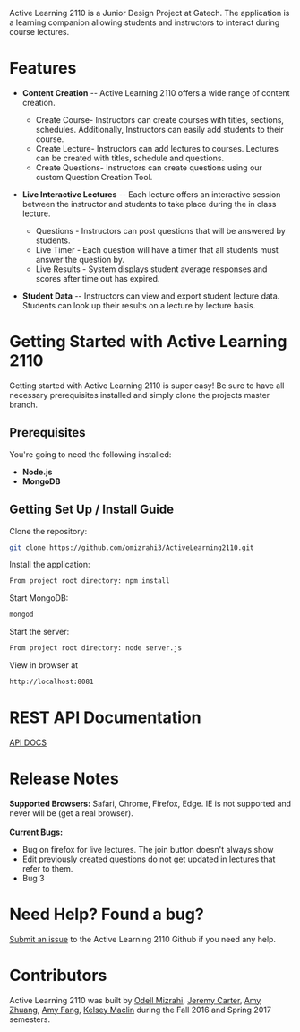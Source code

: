 

Active Learning 2110 is a Junior Design Project at Gatech. The application is a learning companion allowing students and instructors to interact during course lectures.

# Features

- **Content Creation** -- Active Learning 2110 offers a wide range of content creation.

  - Create Course- Instructors can create courses with titles, sections, schedules. Additionally, Instructors can easily add students to their course.
  - Create Lecture- Instructors can add lectures to courses. Lectures can be created with titles, schedule and questions.
  - Create Questions- Instructors can create questions using our custom Question Creation Tool.

- **Live Interactive Lectures** -- Each lecture offers an interactive session between the instructor and students to take place during the in class lecture.

  - Questions - Instructors can post questions that will be answered by students.
  - Live Timer - Each question will have a timer that all students must answer the question by.
  - Live Results - System displays student average responses and scores after time out has expired.

- **Student Data** -- Instructors can view and export student lecture data. Students can look up their results on a lecture by lecture basis.

# Getting Started with Active Learning 2110

Getting started with Active Learning 2110 is super easy! Be sure to have all necessary prerequisites installed and simply clone the projects master branch.

## Prerequisites

You're going to need the following installed:

- **Node.js**
- **MongoDB**

## Getting Set Up / Install Guide

Clone the repository:

```bash
git clone https://github.com/omizrahi3/ActiveLearning2110.git
```

Install the application:

```bash
From project root directory: npm install
```

Start MongoDB:

```bash
mongod
```

Start the server:

```bash
From project root directory: node server.js
```

View in browser at

```bash
http://localhost:8081
```

# REST API Documentation

[API DOCS](config/dev/Documentation.md)

# Release Notes

**Supported Browsers:** Safari, Chrome, Firefox, Edge. IE is not supported and never will be (get a real browser).<br><br>
**Current Bugs:**
- Bug on firefox for live lectures. The join button doesn't always show
- Edit previously created questions do not get updated in lectures that refer to them.
- Bug 3

# Need Help? Found a bug?

[Submit an issue](https://github.com/omizrahi3/activelearning2110/issues) to the Active Learning 2110 Github if you need any help.

# Contributors

Active Learning 2110 was built by [Odell Mizrahi](https://github.com/omizrahi3), [Jeremy Carter](https://github.com/schoolboyqueue), [Amy Zhuang](https://github.com/azhuang3), [Amy Fang](https://github.com/xfang37), [Kelsey Maclin](https://github.com/kmaclin) during the Fall 2016 and Spring 2017 semesters.
